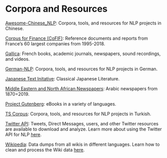 # Corpora and Resources

[Awesome-Chinese_NLP](https://github.com/crownpku/Awesome-Chinese-NLP): Corpora, tools, and resources for NLP projects in Chinese.

[Corpus for Finance (CoFIF)](https://github.com/CoFiF/Corpus): Reference documents and reports from France’s 60 largest companies from 1995-2018.

[Gallica](https://gallica.bnf.fr/accueil/en/content/accueil-en?mode=desktop): French books, academic journals, newspapers, sound recordings, and videos.

[German-NLP](https://github.com/adbar/German-NLP): Corpora, tools, and resources for NLP projects in German. 

[Japanese Text Initative](http://jti.lib.virginia.edu/japanese/index.html): Classical Japanese Literature.

[Middle Eastern and North African Newspapers](https://gpa.eastview.com/crl/mena/?a=p&p=home&e=-------en-25--1--img-txIN----------): Arabic newspapers from 1870=2019.

[Project Gutenberg](http://gutenberg.org/): eBooks in a variety of languages.

[TS Corpus](https://tscorpus.com/): Corpora, tools, and resources for NLP projects in Turkish.

[Twitter API](https://developer.twitter.com/en/docs): Tweets, Direct Messages, users, and other Twitter resources are available to download and analyze. Learn more about using the Twitter API for NLP [here](https://medium.com/analytics-vidhya/tweet-analytics-using-nlp-f83b9f7f7349).

[Wikipedia](https://dumps.wikimedia.org/): Data dumps from all wikis in different languages. Learn how to clean and process the Wiki data [here](https://towardsdatascience.com/pre-processing-a-wikipedia-dump-for-nlp-model-training-a-write-up-3b9176fdf67).
